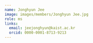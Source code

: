 ```yaml
---
name: Jonghyun Jee
image: images/members/Jonghyun Jee.jpg
role: ms
links:
  email: jeejonghyun@kaist.ac.kr
  orcid: 0000-0001-8713-9213
---
```

